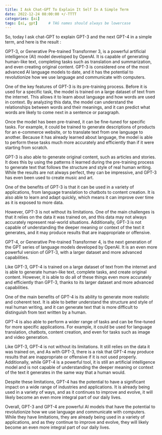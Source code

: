 ```yaml
---
title: I Ask Chat-GPT To Explain It Self In A Simple Term
date: 2022-12-24 08:00:00 +/-TTTT
categories: [ai]
tags: [ai, gpt]     # TAG names should always be lowercase
---
```


So, today I ask chat-GPT to explain GPT-3 and the next GPT-4 in a simple term, and here is the result : 

GPT-3, or Generative Pre-trained Transformer 3, is a powerful artificial intelligence (AI) model developed by OpenAI. It is capable of generating human-like text, completing tasks such as translation and summarization, and even creating original content. GPT-3 is considered one of the most advanced AI language models to date, and it has the potential to revolutionize how we use language and communicate with computers.

One of the key features of GPT-3 is its pre-training process. Before it is used for a specific task, the model is trained on a large dataset of text from the internet. This allows it to learn about language and how words are used in context. By analyzing this data, the model can understand the relationships between words and their meanings, and it can predict what words are likely to come next in a sentence or paragraph.

Once the model has been pre-trained, it can be fine-tuned for specific tasks. For example, it could be trained to generate descriptions of products for an e-commerce website, or to translate text from one language to another. Because it has already learned about language, the model is able to perform these tasks much more accurately and efficiently than if it were starting from scratch.

GPT-3 is also able to generate original content, such as articles and stories. It does this by using the patterns it learned during the pre-training process to generate text that follows the structure and style of real human writing. While the results are not always perfect, they can be impressive, and GPT-3 has even been used to create music and art.

One of the benefits of GPT-3 is that it can be used in a variety of applications, from language translation to chatbots to content creation. It is also able to learn and adapt quickly, which means it can improve over time as it is exposed to more data.

However, GPT-3 is not without its limitations. One of the main challenges is that it relies on the data it was trained on, and this data may not always accurately represent real-world situations. Additionally, GPT-3 is not capable of understanding the deeper meaning or context of the text it generates, and it may produce results that are inappropriate or offensive.

GPT-4, or Generative Pre-trained Transformer 4, is the next generation of the GPT series of language models developed by OpenAI. It is an even more powerful version of GPT-3, with a larger dataset and more advanced capabilities.

Like GPT-3, GPT-4 is trained on a large dataset of text from the internet and is able to generate human-like text, complete tasks, and create original content. However, it is able to do all of these things even more accurately and efficiently than GPT-3, thanks to its larger dataset and more advanced capabilities.

One of the main benefits of GPT-4 is its ability to generate more realistic and coherent text. It is able to better understand the structure and style of real human writing, and it can generate text that is more difficult to distinguish from text written by a human.

GPT-4 is also able to perform a wider range of tasks and can be fine-tuned for more specific applications. For example, it could be used for language translation, chatbots, content creation, and even for tasks such as image and video generation.

Like GPT-3, GPT-4 is not without its limitations. It still relies on the data it was trained on, and As with GPT-3, there is a risk that GPT-4 may produce results that are inappropriate or offensive if it is not used properly. Additionally, while GPT-4 is a powerful tool, it is still an artificial intelligence model and is not capable of understanding the deeper meaning or context of the text it generates in the same way that a human would.

Despite these limitations, GPT-4 has the potential to have a significant impact on a wide range of industries and applications. It is already being used in a variety of ways, and as it continues to improve and evolve, it will likely become an even more integral part of our daily lives.

Overall, GPT-3 and GPT-4 are powerful AI models that have the potential to revolutionize how we use language and communicate with computers. While they have limitations, they are already being used in a variety of applications, and as they continue to improve and evolve, they will likely become an even more integral part of our daily lives.
